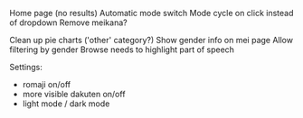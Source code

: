 Home page (no results)
Automatic mode switch
Mode cycle on click instead of dropdown
Remove meikana?

Clean up pie charts ('other' category?)
Show gender info on mei page
Allow filtering by gender
Browse needs to highlight part of speech

Settings:

- romaji on/off
- more visible dakuten on/off
- light mode / dark mode
